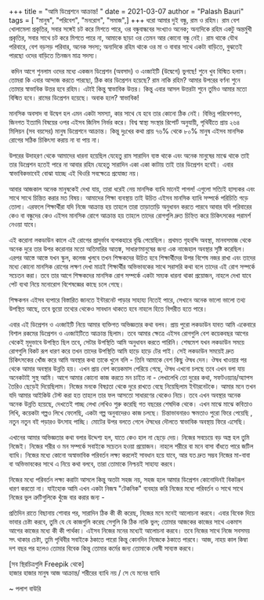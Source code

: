+++
title = "আমি ডিপ্রেশনে আক্রান্ত! "
date = 2021-03-07
author = "Palash Bauri"
tags = [ "মানুষ", "পরিবেশ", "মনরোগ", "সমাজ",]
+++
ধরো আমার দুই বন্ধু, রাম ও রহিম। রাম বেশ খোলামেলা প্রকৃতির, সবার সঙ্গেই
চট করে মিশতে পারে, ওর বন্ধুবান্ধবের সংখ্যাও অনেক; অন্যদিকে রহিম একটু
অন্তর্মুখী প্রকৃতির, সবার সাথে চট করে মিশতে পারে না, আমাকে ছাড়া ওর তেমন
আর কোনো বন্ধু নেই। রাম থাকে যৌথ পরিবারে, বেশ বড়সড় পরিবার, অনেক সদস্য;
অন্যদিকে রহিম থাকে ওর মা ও বাবার সাথে একটা বাড়িতে, বুঝতেই পারছো ওদের
বাড়িতে তিনজন মাত্র সদস্য।

 

 কদিন আগে শুনলাম ওদের মধ্যে একজন ডিপ্রেশন (অবসাদ) ও এংজাইটি (উদ্বেগে)
ভুগছে! শুনে খুব বিস্মিত হলাম। তোমরা কি এবার আন্দাজ করতে পারছো, ঠিক কার
ডিপ্রেশন হয়েছে? রাম নাকি রহিম? আমার উপরের বর্ণনা শুনে তোমার স্বাভাবিক
উত্তর হবে রহিম। এটাই কিন্তু স্বাভাবিক উত্তর। কিন্তু এবার আসল উত্তরটা
শুনে তুমিও আমার মতো বিস্মিত হবে। রামের ডিপ্রেশন হয়েছে। অবাক হলে?
স্বাভাবিক!

মানসিক অবসাদ বা উদ্বেগ হল এমন একটা সমস্যা, কার সাথে যে হবে তার কোনো ঠিক
নেই। বিভিন্ন পরিবেশগত, জিনগত ইত্যাদি বিষয়ের ওপর এইসব জিনিস নির্ভর করে।
বিশ্ব স্বাস্থ্য সংস্থার রিপোর্ট অনুযায়ী, পৃথিবীতে প্রায় ২৬৪ মিলিয়ন (সব
বয়সের) মানুষ ডিপ্রেশনে আক্রান্ত। কিন্তু দুঃখের কথা প্রায় ৭৬% থেকে ৮০%
মানুষ এইসব মানসিক রোগের সঠিক চিকিৎসা করায় না বা পায় না।

 





উপরের উদাহরণ থেকে আমাদের ধারনা হয়েছিল যেহেতু রাম সারাদিন ব্যস্ত থাকে এবং
অনেক মানুষের মাঝে থাকে তাই তার ডিপ্রেশন হতেই পারে না আবার রহিম যেহেতু
সারাদিন একা একা কাটায় তাই তার ডিপ্রেশন হবেই। এবার স্বাভাবিকভাবেই বোঝা
যাচ্ছে এই থিওরি সবক্ষেত্রে প্রযোজ্য নয়।

আবার আজকাল অনেক মানুষকেই দেখা যায়, তারা ধরেই নেয় মানসিক ব্যাধি মানেই
পাগল! এগুলো সত্যিই হাস্যকর এবং সাথে সাথে চিন্তিত করার মত বিষয়। আমাদের
শিক্ষা ব্যবস্থায় তাই উচিত এইসব মানসিক ব্যাধি সম্পর্কে পরিচিতি গড়ে তোলা।
এরফলে শিক্ষার্থীরা যদি নিজে আক্রান্ত হয় তাহলে তারা তাড়াতাড়ি অনুধাবন করতে
পারবে আবার যদি পরিবারের কেও বা বন্ধুদের কেও এইসব মানসিক রোগে আক্রান্ত হয়
তাহলে তাদের রোগগুলি দ্রুত চিহ্নিত করে চিকিৎসকের পরামর্শ নেওয়া যাবে।

 

এই করোনা লকডাউন কালে এই রোগের প্রাদুর্ভাব ব্যপকহারে বৃদ্ধি পেয়েছিল।
প্রথমত গৃহবন্দি অবস্থা, মানবসমাজ থেকে অনেক দুরে তার উপর করোনার মতো
অতিমারির আতঙ্ক, সাধারণমানুষের জন্য এক নাজেহাল অবস্থার সৃষ্টি করেছিল।
এরপর আস্তে আস্তে যখন স্কুল, কলেজ খুলবে তখন শিক্ষকদের উচিত হবে
শিক্ষার্থীদের উপর বিশেষ নজর রাখা এবং তাদের মধ্যে কোনো মানসিক রোগের লক্ষণ
দেখা মাত্রই শিক্ষার্থীর অভিভাবকের সাথে সরাসরি কথা বলে তাদের এই রোগ
সম্পর্কে সচেতন করা। তবে তার আগে শিক্ষকদের মানসিক রোগ সম্পর্কে একটা সম্যক
ধারনা থাকা প্রয়োজন, নাহলে দেখা যাবে পেট ব্যথা নিয়ে মনোরোগ বিশেষজ্ঞের
কাছে চলে গেছে।

শিক্ষকগন এইসব ব্যপারে বিস্তারিত জানতে ইন্টারনেট পাড়ার সাহায্য নিতেই
পারে, সেখানে অনেক ভালো ভালো তথ্য উপস্থিত আছে, তবে ভুয়ো তথ্যের থেকেও
সাবধান থাকতে হবে নাহলে হিতে বিপরীত হতে পারে।

 




এবার এই ডিপ্রেশন ও এংজাইটি নিয়ে আমার ব্যক্তিগত অভিজ্ঞতার কথা বলব। প্রায়
পুরো লকডাউন যাবত আমি একেবারে বিশাল রকমের ডিপ্রেশন ও এংজাইটিতে আক্রান্ত
ছিলাম। তবে আমার ক্ষেত্রে এইসব রোগগুলি বেশ কয়েকবছর আগের থেকেই মৃদুভাবে
উপস্থিত ছিল তবে, সেটার উপস্থিতি আমি অনুধাবন করতে পারিনি। শেষমেশ যখন
লকডাউন সময়ে রোগগুলি বিকট রূপ ধারণ করে তখন তাদের উপস্থিতি আমি হাড়ে হাড়ে
টের পাই। সেই লকডাউন সময়েই দ্রুত চিকিৎসকের খোঁজ করে আমি অবস্থার কথা তাকে
খুলে বলি - তিনি আমাকে বেশ কিছু ঔষধ দেন। ঔষধ খাওয়ার পর থেকে আমার অবস্থার
উন্নতি হয়। এখন প্রায় বেশ কয়েকমাস পেরিয়ে গেছে, ঔষধ এখনো চলছে তবে এখন বলা
যায় অনেকটাই সুস্থ আমি। আগে আমার কোনো কাজ করতে মন চাইত না - লেখালেখি তো
দুরের কথা, সফটওয়্যার/অ্যাপস তৈরিও ছেড়েই দিয়েছিলাম। নিজের মনকে বিষণ্ণতা
থেকে দুরে রাখতে বেছে নিয়েছিলাম ইন্টারনেটকে। আমার মনে তখন যদি আমার আইকিউ
টেস্ট করা হত তাহলে তার ফল আসতো সাধারণের থেকেও নিচে। তবে এখন অবস্থার অনেক
অনেক উন্নতি হয়েছে, দেখতেই পাচ্ছ লেখা লেখিও শুরু করেছি গত বছরের শেষদিক
থেকে। এখন মাঝে মাঝে কবিতাও লিখি, কয়েকটা গল্পও লিখে ফেলেছি, একটা গল্প
অনুবাদেরও কাজ চলছে। চিন্তাভাবনারও ক্ষমতাও পুরো ফিরে পেয়েছি , নতুন নতুন
বই পড়ারও উৎসাহ পাচ্ছি। মোটের উপর বলতে গেলে ঔষধের দৌলতে স্বাভাবিক অবস্থায়
ফিরে এসেছি।

 




এখানের আমার অভিজ্ঞতার কথা বলার উদ্দেশ্য হল, যাতে কেও হাল না ছেড়ে দেয়।
নিজের সবচেয়ে বড় অস্ত্র হল তুমি নিজেই। নিজের শরীর ও মন সম্পর্কে সবাইকে
সচেতন হওয়া প্রয়োজন। নাহলে শরীরে বা মনে বাসা বাঁধতে পারে জটিল ব্যাধি।
নিজের মধ্যে কোনো অস্বাভাবিক পরিবর্তন লক্ষ্য করলেই সাবধান হয়ে যাবে, আর যত
দ্রুত সম্ভব নিজের মা-বাবা বা অভিভাবকের সাথে এ নিয়ে কথা বলবে, তারা তোমাকে
নিশ্চয়ই সাহায্য করবে।

নিজের মধ্যে পরিবর্তন লক্ষ্য করাটা আসলে কিন্তু অতটা সহজ নয়, সহজ হলে আমার
ডিপ্রেশন কোনোদিনই বিকটরূপ ধারণ করতো না। যাইহোক আমি এখন একটা নিজস্ব
"টেকনিক" ব্যবহার করি নিজের মধ্যে পরিবর্তন ও সাথে সাথে নিজের ভুল
ত্রুটিগুলিকে খুঁজে বার করার জন্য -

প্রতিদিন রাতে বিছানায় শোবার পর, সারাদিন ঠিক কী কী করেছ, নিজের মনে মনেই
আলোচনা করবে। এবার বিবেক দিয়ে ভাবার চেষ্টা করবে, তুমি যে যে কাজগুলি করেছ
সেগুলি কি ঠিক নাকি ভুল; তোমার আজকের কাজের সাথে একমাস আগের কাজের মধ্যে কী
কী পার্থক্য। এইসব নিজের মনের মধ্যেই আলোচনা করবে। তবে নিজের সাথে নিজে
সবসময় সৎ থাকার চেষ্টা, তুমি পৃথিবীর সবাইকে ঠকাতে পারো কিন্তু কোনদিন
নিজেকে ঠকাতে পারবে। আজ, নাহয় কাল কিম্বা দশ বছর পর হলেও তোমার বিবেক
কিন্তু তোমার কর্মের জন্য তোমাকে দোষী সাব্যস্ত করবে।

  \[সব
স্থিরচিত্রগুলি Freepik থেকে\]  
হাজার হাজার মানুষ আজ আক্রান্ত/ শরীরের ব্যাধি নয় / সে যে মনের ব্যাধি

~ পলাশ বাউরি
